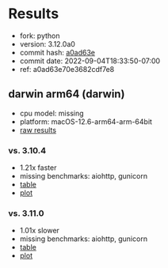 # Results

- fork: python
- version: 3.12.0a0
- commit hash: [a0ad63e](https://github.com/python/cpython/commit/a0ad63e)
- commit date: 2022-09-04T18:33:50-07:00
- ref: a0ad63e70e3682cdf7e8

## darwin arm64 (darwin)

- cpu model: missing
- platform: macOS-12.6-arm64-arm-64bit
- [raw results](bm-20220904-darwin-arm64-python-a0ad63e70e3682cdf7e8-3.12.0a0-a0ad63e.json)

### vs. 3.10.4

- 1.21x faster
- missing benchmarks: aiohttp, gunicorn
- [table](bm-20220904-darwin-arm64-python-a0ad63e70e3682cdf7e8-3.12.0a0-a0ad63e-vs-3.10.4.md)
- [plot](bm-20220904-darwin-arm64-python-a0ad63e70e3682cdf7e8-3.12.0a0-a0ad63e-vs-3.10.4.png)

### vs. 3.11.0

- 1.01x slower
- missing benchmarks: aiohttp, gunicorn
- [table](bm-20220904-darwin-arm64-python-a0ad63e70e3682cdf7e8-3.12.0a0-a0ad63e-vs-3.11.0.md)
- [plot](bm-20220904-darwin-arm64-python-a0ad63e70e3682cdf7e8-3.12.0a0-a0ad63e-vs-3.11.0.png)

